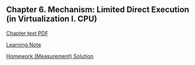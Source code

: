 ## Chapter 6. Mechanism: Limited Direct Execution (in Virtualization I. CPU)

[Chapter text PDF](https://pages.cs.wisc.edu/~remzi/OSTEP/cpu-mechanisms.pdf)

[Learning Note](./note/README.md)

[Homework (Measurement) Solution](./homework/measurement/README.md)
